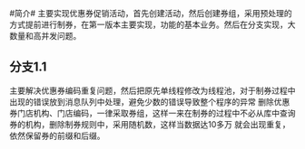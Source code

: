#简介#
主要实现优惠券促销活动，首先创建活动，然后创建券组，采用预处理的方式提前进行制券，在第一版本主要实现，功能的基本业务。然后在分支实现，大数量和高并发问题。
<h2>分支1.1</h2>
主要解决优惠券编码重复问题，然后把原先单线程修改为线程池，对于制券过程中出现的错误放到消息队列中处理，避免少数的错误导致整个程序的异常
删除优惠券门店机构、门店编码，一律采取券组，这样一来在制券的过程中不必从库中查询券的机构，删除制券规则中，采用随机数，这样当数据达10多万
就会出现重复，依然保留券的前缀和后缀。
